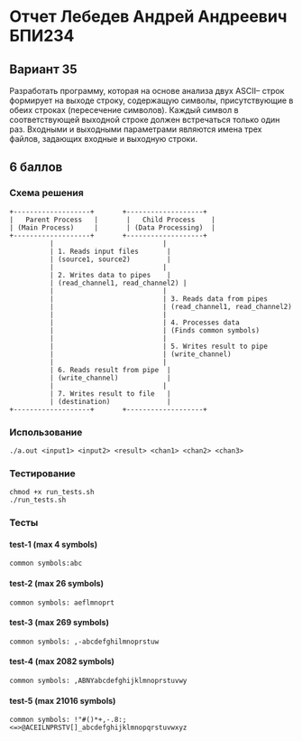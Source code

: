 # Отчет Лебедев Андрей Андреевич БПИ234
## Вариант 35
Разработать программу, которая на основе анализа двух ASCII–
строк формирует на выходе строку, содержащую символы, присутствующие в обеих строках (пересечение символов). Каждый
символ в соответствующей выходной строке должен встречаться
только один раз. Входными и выходными параметрами являются
имена трех файлов, задающих входные и выходную строки.
## 6 баллов
### Схема решения
```
+-------------------+       +-------------------+
|   Parent Process   |       |   Child Process    |
| (Main Process)     |       | (Data Processing)  |
+-------------------+       +-------------------+
          |                           |
          | 1. Reads input files       |
          | (source1, source2)         |
          |                           |
          | 2. Writes data to pipes    |
          | (read_channel1, read_channel2) |
          |                           |
          |                           | 3. Reads data from pipes
          |                           | (read_channel1, read_channel2)
          |                           |
          |                           | 4. Processes data
          |                           | (Finds common symbols)
          |                           |
          |                           | 5. Writes result to pipe
          |                           | (write_channel)
          |                           |
          | 6. Reads result from pipe  |
          | (write_channel)            |
          |                           |
          | 7. Writes result to file   |
          | (destination)              |
+-------------------+       +-------------------+
```
### Использование
```
./a.out <input1> <input2> <result> <chan1> <chan2> <chan3>
```
### Тестирование
```
chmod +x run_tests.sh
./run_tests.sh
```
### Тесты
#### test-1 (max 4 symbols)
```
common symbols:abc
```
#### test-2 (max 26 symbols)
```
common symbols: aeflmnoprt
```
#### test-3 (max 269 symbols)
```
common symbols: ,-abcdefghilmnoprstuw
```
#### test-4 (max 2082 symbols)
```
common symbols: ,ABNYabcdefghijklmnoprstuvwy
```
#### test-5 (max 21016 symbols)
```
common symbols: !"#()*+,-.8:;<=>@ACEILNPRSTV[]_abcdefghijklmnopqrstuvwxyz
```